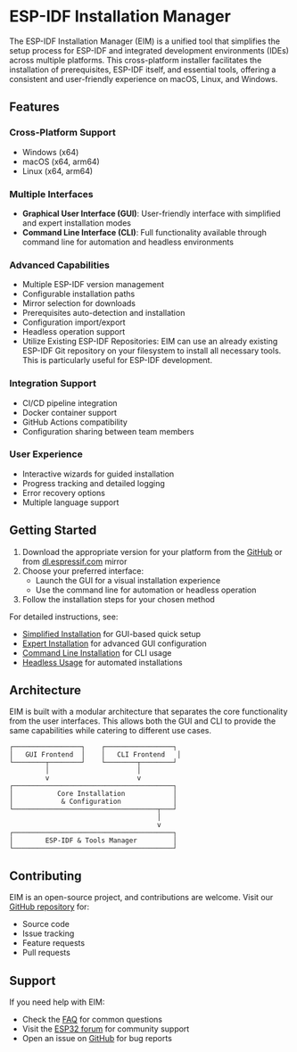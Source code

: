 # ESP-IDF Installation Manager

The ESP-IDF Installation Manager (EIM) is a unified tool that simplifies the setup process for ESP-IDF and integrated development environments (IDEs) across multiple platforms. This cross-platform installer facilitates the installation of prerequisites, ESP-IDF itself, and essential tools, offering a consistent and user-friendly experience on macOS, Linux, and Windows.

## Features

### Cross-Platform Support
- Windows (x64)
- macOS (x64, arm64)
- Linux (x64, arm64)

### Multiple Interfaces
- **Graphical User Interface (GUI)**: User-friendly interface with simplified and expert installation modes
- **Command Line Interface (CLI)**: Full functionality available through command line for automation and headless environments

### Advanced Capabilities
- Multiple ESP-IDF version management
- Configurable installation paths
- Mirror selection for downloads
- Prerequisites auto-detection and installation
- Configuration import/export
- Headless operation support
- Utilize Existing ESP-IDF Repositories: EIM can use an already existing ESP-IDF Git repository on your filesystem to install all necessary tools. This is particularly useful for ESP-IDF development.

### Integration Support
- CI/CD pipeline integration
- Docker container support
- GitHub Actions compatibility
- Configuration sharing between team members

### User Experience
- Interactive wizards for guided installation
- Progress tracking and detailed logging
- Error recovery options
- Multiple language support

## Getting Started

1. Download the appropriate version for your platform from the [GitHub](https://github.com/espressif/idf-im-ui/releases) or from [dl.espressif.com](https://dl.espressif.com/dl/eim/) mirror
2. Choose your preferred interface:
   - Launch the GUI for a visual installation experience
   - Use the command line for automation or headless operation
3. Follow the installation steps for your chosen method

For detailed instructions, see:
- [Simplified Installation](./simple_installation.md) for GUI-based quick setup
- [Expert Installation](./expert_installation.md) for advanced GUI configuration
- [Command Line Installation](./cli_installation.md) for CLI usage
- [Headless Usage](./headless_usage.md) for automated installations

## Architecture

EIM is built with a modular architecture that separates the core functionality from the user interfaces. This allows both the GUI and CLI to provide the same capabilities while catering to different use cases.

```
┌─────────────────┐    ┌─────────────────┐
│   GUI Frontend  │    │   CLI Frontend   │
└────────┬────────┘    └────────┬────────┘
         │                      │
         v                      v
┌────────────────────────────────────────┐
│           Core Installation            │
│            & Configuration             │
└────────────────────────────────────┬───┘
                                     │
                                     v
┌────────────────────────────────────────┐
│        ESP-IDF & Tools Manager         │
└────────────────────────────────────────┘
```

## Contributing

EIM is an open-source project, and contributions are welcome. Visit our [GitHub repository](https://github.com/espressif/idf-im-ui) for:
- Source code
- Issue tracking
- Feature requests
- Pull requests

## Support

If you need help with EIM:
- Check the [FAQ](./faq.md) for common questions
- Visit the [ESP32 forum](https://esp32.com/) for community support
- Open an issue on [GitHub](https://github.com/espressif/idf-im-ui/issues) for bug reports
